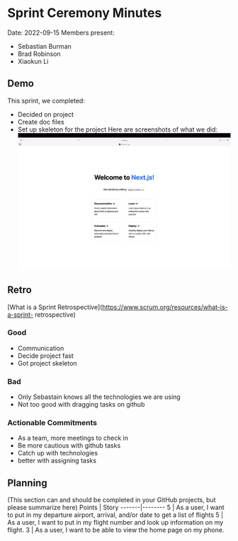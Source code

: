 # Sprint Ceremony Minutes
  
Date: 2022-09-15
Members present:
* Sebastian Burman
* Brad Robinson
* Xiaokun Li
  
## Demo
This sprint, we completed:
* Decided on project
* Create doc files
* Set up skeleton for the project
Here are screenshots of what we did:
![Thing](/doc/images/screenshot1.png?raw=true)
## Retro
[What is a Sprint Retrospective](https://www.scrum.org/resources/what-is-a-sprint-
retrospective)
### Good
* Communication
* Decide project fast
* Got project skeleton
### Bad
* Only Sebastain knows all the technologies we are using
* Not too good with dragging tasks on github
### Actionable Commitments
* As a team, more meetings to check in 
* Be more cautious with github tasks
* Catch up with technologies
* better with assigning tasks
## Planning
(This section can and should be completed in your GitHub projects, but please 
summarize here)
Points | Story
-------|--------
5      | As a user, I want to put in my departure airport, arrival, and/or date to get a list of flights 
5      | As a user, I want to put in my flight number and look up information on my flight.
3      | As a user, I want to be able to view the home page on my phone.